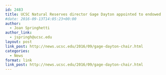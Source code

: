 ```yaml
---
id: 2483
title: UCSC Natural Reserves director Gage Dayton appointed to endowed chair
#date: 2016-09-13T14:05:23+00:00
author:
  - Joan Springhetti
author_link:
  - jspringh@ucsc.edu
layout: post
link_post: http://news.ucsc.edu/2016/09/gage-dayton-chair.html
categories:
  - News
format: link
link_post: http://news.ucsc.edu/2016/09/gage-dayton-chair.html
---
```

